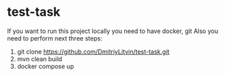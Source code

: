 # test-task


If you want to run this project locally you need to have docker, git
Also you need to perform next three steps:

1. git clone https://github.com/DmitriyLitvin/test-task.git
2. mvn clean build
3. docker compose up

